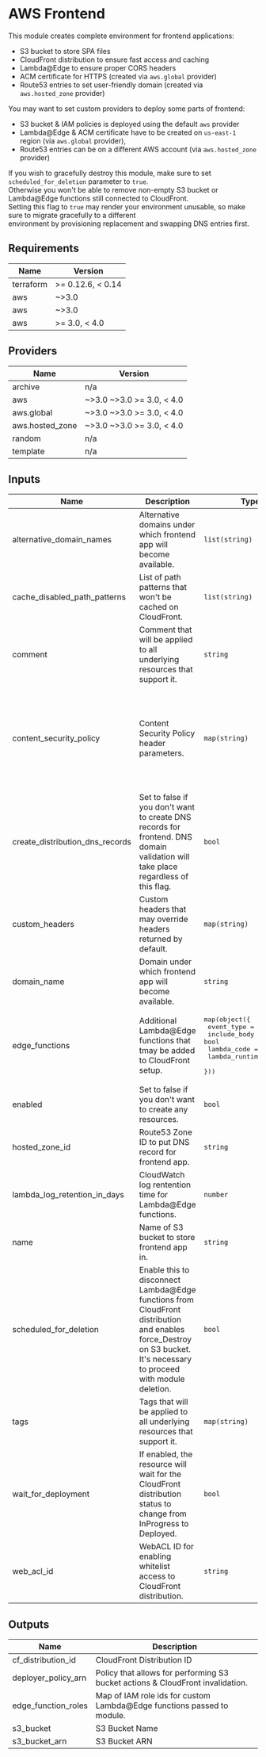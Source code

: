 # AWS Frontend

This module creates complete environment for frontend applications:
- S3 bucket to store SPA files
- CloudFront distribution to ensure fast access and caching
- Lambda@Edge to ensure proper CORS headers
- ACM certificate for HTTPS (created via `aws.global` provider)
- Route53 entries to set user-friendly domain (created via `aws.hosted_zone` provider)

You may want to set custom providers to deploy some parts of frontend:
- S3 bucket & IAM policies is deployed using the default `aws` provider
- Lambda@Edge & ACM certificate have to be created on `us-east-1` region (via `aws.global` provider),
- Route53 entries can be on a different AWS account (via `aws.hosted_zone` provider)

If you wish to gracefully destroy this module, make sure to set `scheduled_for_deletion` parameter to `true`.  
Otherwise you won't be able to remove non-empty S3 bucket or Lambda@Edge functions still connected to CloudFront.  
Setting this flag to `true` may render your environment unusable, so make sure to migrate gracefully to a different  
environment by provisioning replacement and swapping DNS entries first.

## Requirements

| Name | Version |
|------|---------|
| terraform | >= 0.12.6, < 0.14 |
| aws | ~>3.0 |
| aws | ~>3.0 |
| aws | >= 3.0, < 4.0 |

## Providers

| Name | Version |
|------|---------|
| archive | n/a |
| aws | ~>3.0 ~>3.0 >= 3.0, < 4.0 |
| aws.global | ~>3.0 ~>3.0 >= 3.0, < 4.0 |
| aws.hosted\_zone | ~>3.0 ~>3.0 >= 3.0, < 4.0 |
| random | n/a |
| template | n/a |

## Inputs

| Name | Description | Type | Default | Required |
|------|-------------|------|---------|:--------:|
| alternative\_domain\_names | Alternative domains under which frontend app will become available. | `list(string)` | `[]` | no |
| cache\_disabled\_path\_patterns | List of path patterns that won't be cached on CloudFront. | `list(string)` | `[]` | no |
| comment | Comment that will be applied to all underlying resources that support it. | `string` | `"Frontend application environment"` | no |
| content\_security\_policy | Content Security Policy header parameters. | `map(string)` | <pre>{<br>  "default-src": "'self' blob:",<br>  "font-src": "'self'",<br>  "img-src": "'self'",<br>  "object-src": "'none'",<br>  "script-src": "'self' 'unsafe-inline' 'unsafe-eval'",<br>  "style-src": "'self' 'unsafe-inline'",<br>  "worker-src": "blob:"<br>}</pre> | no |
| create\_distribution\_dns\_records | Set to false if you don't want to create DNS records for frontend. DNS domain validation will take place regardless of this flag. | `bool` | `true` | no |
| custom\_headers | Custom headers that may override headers returned by default. | `map(string)` | `{}` | no |
| domain\_name | Domain under which frontend app will become available. | `string` | n/a | yes |
| edge\_functions | Additional Lambda@Edge functions that tmay be added to CloudFront setup. | <pre>map(object({<br>    event_type     = string<br>    include_body   = bool<br>    lambda_code    = string<br>    lambda_runtime = string<br>  }))</pre> | `{}` | no |
| enabled | Set to false if you don't want to create any resources. | `bool` | `true` | no |
| hosted\_zone\_id | Route53 Zone ID to put DNS record for frontend app. | `string` | n/a | yes |
| lambda\_log\_retention\_in\_days | CloudWatch log rentention time for Lambda@Edge functions. | `number` | `14` | no |
| name | Name of S3 bucket to store frontend app in. | `string` | n/a | yes |
| scheduled\_for\_deletion | Enable this to disconnect Lambda@Edge functions from CloudFront distribution and enables force\_Destroy on S3 bucket. It's necessary to proceed with module deletion. | `bool` | `false` | no |
| tags | Tags that will be applied to all underlying resources that support it. | `map(string)` | `{}` | no |
| wait\_for\_deployment | If enabled, the resource will wait for the CloudFront distribution status to change from InProgress to Deployed. | `bool` | `false` | no |
| web\_acl\_id | WebACL ID for enabling whitelist access to CloudFront distribution. | `string` | `null` | no |

## Outputs

| Name | Description |
|------|-------------|
| cf\_distribution\_id | CloudFront Distribution ID |
| deployer\_policy\_arn | Policy that allows for performing S3 bucket actions & CloudFront invalidation. |
| edge\_function\_roles | Map of IAM role ids for custom Lambda@Edge functions passed to module. |
| s3\_bucket | S3 Bucket Name |
| s3\_bucket\_arn | S3 Bucket ARN |


